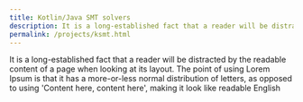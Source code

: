 ```yaml
---
title: Kotlin/Java SMT solvers
description: It is a long-established fact that a reader will be distracted by the readable content of a page when looking at its layout. The point of using 
permalink: /projects/ksmt.html
---
```

It is a long-established fact that a reader will be distracted by the readable content of a page when looking at its layout. The point of using Lorem Ipsum is that it has a more-or-less normal distribution of letters, as opposed to using 'Content here, content here', making it look like readable English

